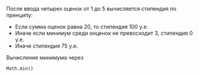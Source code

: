 После ввода четырех оценок от 1 до 5 вычисляется стипендия по принципу:
* Если сумма оценок равна 20, то стипендия 100 у.е.
* Иначе если минимум среди онценок не превосходит 3, стипендия 0 у.е.
* Иначе стипендия 75 у.е.

Вычисление минимума через
```
Math.min()
```